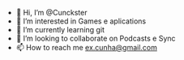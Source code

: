 - 👋 Hi, I’m @Cunckster
- 👀 I’m interested in Games e aplications
- 🌱 I’m currently learning git
- 💞️ I’m looking to collaborate on Podcasts e Sync
- 📫 How to reach me ex.cunha@gmail.com

<!---
Cunckster/Cunckster is a ✨ special ✨ repository because its `README.md` (this file) appears on your GitHub profile.
You can click the Preview link to take a look at your changes.
--->
